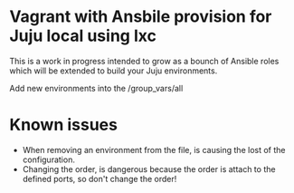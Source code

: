 Vagrant with Ansbile provision for Juju local using lxc
==================

This is a work in progress intended to grow as a bounch of Ansible roles which will be extended to build your Juju environments.

Add new environments into the /group_vars/all

# Known issues
- When removing an environment from the file, is causing the lost of the configuration.
- Changing the order, is dangerous because the order is attach to the defined ports, so don't change the order!

